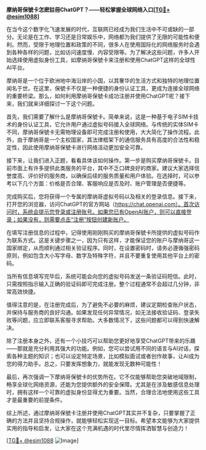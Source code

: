 **摩纳哥保號卡怎麽註冊ChatGPT？——轻松掌握全球网络入口[[TG💪+ @esim1088](https://t.me/s/esim1088)]**

在当今这个数字化飞速发展的时代，互联网已经成为我们生活中不可或缺的一部分。无论是在工作、学习还是日常娱乐中，网络都为我们提供了无限的可能性和便利。然而，受限于地理位置和政策的不同，很多人在使用国际化的网络服务时会遇到各种各样的问题，比如访问速度慢、内容受限等。为了解决这些问题，许多人开始选择使用虚拟身份工具，如摩纳哥保號卡来注册和使用ChatGPT这样的全球性AI平台。

摩纳哥是一个位于欧洲地中海沿岸的小国，以其奢华的生活方式和独特的地理位置闻名于世。在这里，保號卡不仅是一种便捷的身份认证工具，更成为连接全球网络的重要桥梁。那么，如何利用摩纳哥保號卡成功注册并使用ChatGPT呢？接下来，我们就来详细探讨一下这个问题。

首先，我们需要了解什么是摩纳哥保號卡。简单来说，这是一种基于电子SIM卡技术的身份认证工具，它允许用户通过虚拟号码接入全球网络。与传统的实体SIM卡不同，摩纳哥保號卡无需物理设备即可完成注册和使用，大大简化了操作流程。此外，由于摩纳哥是一个主权国家，其法律框架下的通信服务具有高度的合法性和稳定性，因此使用摩纳哥保號卡进行网络活动更加安全可靠。

接下来，让我们进入正题，看看具体该如何操作。第一步是购买摩纳哥保號卡。目前市面上有许多提供此类服务的平台，其中不乏口碑良好的商家。建议大家选择信誉度高、评价好的服务商，以确保后续的服务质量和用户体验。在选择时，可以参考以下几个方面：价格是否合理、客服响应是否及时、账户管理是否便捷等。

完成购买后，您将获得一个专属的摩纳哥虚拟号码以及相关的登录信息。接下来，打开您的浏览器，访问ChatGPT的官方网站（https://chat.openai.com）。首次访问时，系统会提示您登录或注册账号。如果您已有OpenAI账户，则可以直接登录；如果没有，则需要点击“注册”按钮创建新账户。

在填写注册信息的过程中，记得使用刚刚购买的摩纳哥保號卡所提供的虚拟号码作为联系方式。这是关键步骤之一，因为只有这样，才能保证您的账户与摩纳哥这一国家绑定，从而顺利通过相关验证程序。同时，在设置密码时，请务必遵循强密码原则，例如包含大小写字母、数字及特殊字符，并且不要重复使用其他平台上的密码。

当所有信息填写完毕后，系统可能会向您的虚拟号码发送一条验证码短信。此时，只需按照指示输入正确的验证码即可完成注册。整个过程通常不会超过几分钟，非常高效快捷。

值得注意的是，在注册完成后，为了避免不必要的麻烦，建议定期检查账户状态，并保持与服务商的良好沟通。如果发现任何异常情况，如无法接收验证码、登录失败等问题，应立即联系客服寻求帮助。大多数情况下，这些问题都可以得到快速解决。

除了注册本身之外，还有一个小技巧可以帮助您更好地享受ChatGPT带来的乐趣——那就是充分利用其强大的功能。例如，您可以尝试用不同的语言与AI对话，探索各种主题的知识；也可以设定特定场景，比如模拟面试或者创作故事，让AI成为您的得力助手。总之，只要发挥想象力，就能发现无数种可能性！

最后，再次强调一下摩纳哥保號卡的优势所在。它不仅能够帮助您突破地域限制，畅享全球化网络资源，还能为您提供额外的安全保障。尤其是在涉及敏感信息处理时，拥有这样一个可靠的虚拟身份显得尤为重要。当然，合理合法地使用这些工具才是最重要的前提条件。

综上所述，通过摩纳哥保號卡注册并使用ChatGPT其实并不复杂，只要掌握了正确的方法并且坚持合规操作，就能够轻松实现这一目标。希望本文能够为大家提供实用的指导和启发，让大家在这个充满机遇的时代里尽情挥洒智慧与创造力！ 

[[TG💪+ @esim1088](https://t.me/s/esim1088) ![Image](https://i.postimg.cc/4NQfJmqS/Snipaste-2025-05-13-00-14-12.png)]